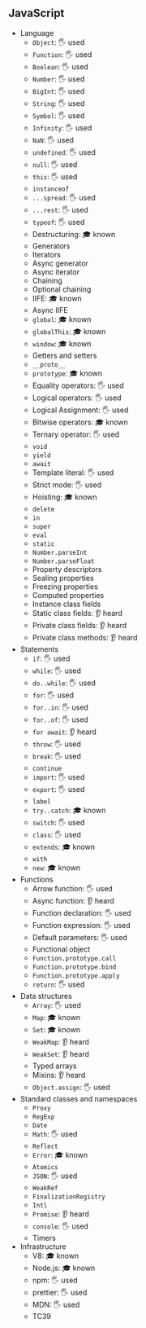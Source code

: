 ## JavaScript

- Language
  - `Object`: 🖐️ used
  - `Function`: 🖐️ used
  - `Boolean`: 🖐️ used
  - `Number`: 🖐️ used
  - `BigInt`: 🖐️ used
  - `String`: 🖐️ used
  - `Symbol`: 🖐️ used
  - `Infinity`: 🖐️ used
  - `NaN`: 🖐️ used
  - `undefined`: 🖐️ used
  - `null`: 🖐️ used
  - `this`: 🖐️ used
  - `instanceof`
  - `...spread`: 🖐️ used
  - `...rest`: 🖐️ used
  - `typeof`: 🖐️ used
  - Destructuring: 🎓 known
  - Generators
  - Iterators
  - Async generator
  - Async iterator
  - Chaining
  - Optional chaining
  - IIFE: 🎓 known
  - Async IIFE
  - `global`: 🎓 known
  - `globalThis`: 🎓 known
  - `window`: 🎓 known
  - Getters and setters
  - `__proto__`
  - `prototype`: 🎓 known
  - Equality operators: 🖐️ used
  - Logical operators: 🖐️ used
  - Logical Assignment: 🖐️ used
  - Bitwise operators: 🎓 known
  - Ternary operator: 🖐️ used
  - `void`
  - `yield`
  - `await`
  - Template literal: 🖐️ used
  - Strict mode: 🖐️ used
  - Hoisting: 🎓 known
  - `delete`
  - `in`
  - `super`
  - `eval`
  - `static`
  - `Number.parseInt`
  - `Number.parseFloat`
  - Property descriptors
  - Sealing properties
  - Freezing properties
  - Computed properties
  - Instance class fields
  - Static class fields: 👂 heard
  - Private class fields: 👂 heard
  - Private class methods: 👂 heard
- Statements
  - `if`: 🖐️ used
  - `while`: 🖐️ used
  - `do..while`: 🖐️ used
  - `for`: 🖐️ used
  - `for..in`: 🖐️ used
  - `for..of`: 🖐️ used
  - `for await`: 👂 heard
  - `throw`: 🖐️ used
  - `break`: 🖐️ used
  - `continue`
  - `import`: 🖐️ used
  - `export`: 🖐️ used
  - `label`
  - `try..catch`: 🎓 known
  - `switch`: 🖐️ used
  - `class`: 🖐️ used
  - `extends`: 🎓 known
  - `with`
  - `new`: 🎓 known
- Functions
  - Arrow function: 🖐️ used
  - Async function: 👂 heard
  - Function declaration: 🖐️ used
  - Function expression: 🖐️ used
  - Default parameters: 🖐️ used
  - Functional object
  - `Function.prototype.call`
  - `Function.prototype.bind`
  - `Function.prototype.apply`
  - `return`: 🖐️ used
- Data structures
  - `Array`: 🖐️ used
  - `Map`: 🎓 known
  - `Set`: 🎓 known
  - `WeakMap`: 👂 heard
  - `WeakSet`: 👂 heard
  - Typed arrays
  - Mixins: 👂 heard
  - `Object.assign`: 🖐️ used
- Standard classes and namespaces
  - `Proxy`
  - `RegExp`
  - `Date`
  - `Math`: 🖐️ used
  - `Reflect`
  - `Error`: 🎓 known
  - `Atomics`
  - `JSON`: 🖐️ used
  - `WeakRef`
  - `FinalizationRegistry`
  - `Intl`
  - `Promise`: 👂 heard
  - `console`: 🖐️ used
  - Timers
- Infrastructure
  - V8: 🎓 known
  - Node.js: 🎓 known
  - npm: 🖐️ used
  - prettier: 🖐️ used
  - MDN: 🖐️ used
  - TC39
